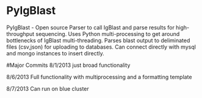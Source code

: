 PyIgBlast
=========

PyIgBlast - Open source Parser to call IgBlast and parse results for high-throughput sequencing. Uses Python multi-processing to get around bottlenecks of IgBlast multi-threading. Parses blast output to deliminated files (csv,json) for uploading to databases. Can connect directly with mysql and mongo instances to insert directly.

#Major Commits 
8/1/2013 just broad functionality

8/6/2013 Full functionality with multiprocessing and a formatting template

8/7/2013 Can run on blue cluster
